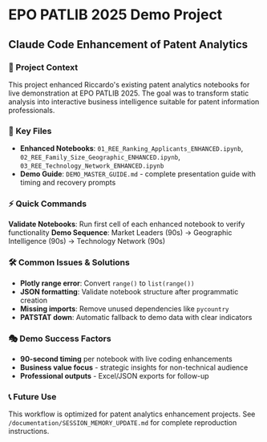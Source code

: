 # EPO PATLIB 2025 Demo Project
## Claude Code Enhancement of Patent Analytics

### 🎯 Project Context
This project enhanced Riccardo's existing patent analytics notebooks for live demonstration at EPO PATLIB 2025. The goal was to transform static analysis into interactive business intelligence suitable for patent information professionals.

### 📁 Key Files
- **Enhanced Notebooks**: `01_REE_Ranking_Applicants_ENHANCED.ipynb`, `02_REE_Family_Size_Geographic_ENHANCED.ipynb`, `03_REE_Technology_Network_ENHANCED.ipynb`
- **Demo Guide**: `DEMO_MASTER_GUIDE.md` - complete presentation guide with timing and recovery prompts

### ⚡ Quick Commands
**Validate Notebooks**: Run first cell of each enhanced notebook to verify functionality
**Demo Sequence**: Market Leaders (90s) → Geographic Intelligence (90s) → Technology Network (90s)

### 🛠️ Common Issues & Solutions
- **Plotly range error**: Convert `range()` to `list(range())`
- **JSON formatting**: Validate notebook structure after programmatic creation
- **Missing imports**: Remove unused dependencies like `pycountry`
- **PATSTAT down**: Automatic fallback to demo data with clear indicators

### 🎭 Demo Success Factors
- **90-second timing** per notebook with live coding enhancements
- **Business value focus** - strategic insights for non-technical audience
- **Professional outputs** - Excel/JSON exports for follow-up

### 📞 Future Use
This workflow is optimized for patent analytics enhancement projects. See `/documentation/SESSION_MEMORY_UPDATE.md` for complete reproduction instructions.